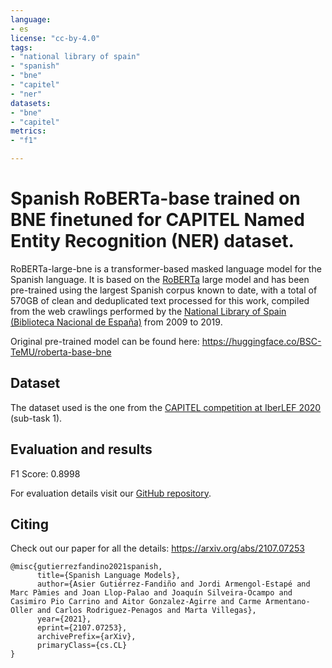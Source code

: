 ```yaml
---
language:
- es
license: "cc-by-4.0"
tags:
- "national library of spain"
- "spanish"
- "bne"
- "capitel"
- "ner"
datasets:
- "bne"
- "capitel"  
metrics:
- "f1"

---
```


# Spanish RoBERTa-base trained on BNE finetuned for CAPITEL Named Entity Recognition (NER) dataset.
RoBERTa-large-bne is a transformer-based masked language model for the Spanish language. It is based on the [RoBERTa](https://arxiv.org/abs/1907.11692) large model and has been pre-trained using the largest Spanish corpus known to date, with a total of 570GB of clean and deduplicated text processed for this work, compiled from the web crawlings performed by the  [National Library of Spain (Biblioteca Nacional de España)](http://www.bne.es/en/Inicio/index.html) from 2009 to 2019.

Original pre-trained model can be found here: https://huggingface.co/BSC-TeMU/roberta-base-bne

## Dataset
The dataset used is the one from the [CAPITEL competition at IberLEF 2020](https://sites.google.com/view/capitel2020) (sub-task 1).

## Evaluation and results
F1 Score: 0.8998

For evaluation details visit our [GitHub repository](https://github.com/PlanTL-SANIDAD/lm-spanish).

## Citing 
Check out our paper for all the details: https://arxiv.org/abs/2107.07253
```
@misc{gutierrezfandino2021spanish,
      title={Spanish Language Models}, 
      author={Asier Gutiérrez-Fandiño and Jordi Armengol-Estapé and Marc Pàmies and Joan Llop-Palao and Joaquín Silveira-Ocampo and Casimiro Pio Carrino and Aitor Gonzalez-Agirre and Carme Armentano-Oller and Carlos Rodriguez-Penagos and Marta Villegas},
      year={2021},
      eprint={2107.07253},
      archivePrefix={arXiv},
      primaryClass={cs.CL}
}
```